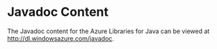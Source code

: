 <properties 
	pageTitle="Javadocs - Azure resources" 
	description="Javadoc API reference for the Azure SDK for Java." 
	services="" 
	documentationCenter="java" 
	authors="rmcmurray" 
	manager="wpickett" 
	editor="mollybos"/>

<tags 
	ms.service="multiple" 
	ms.workload="multiple" 
	ms.tgt_pltfrm="na" 
	ms.devlang="Java" 
	ms.topic="article" 
	ms.date="02/25/2015" 
	ms.author="robmcm"/>

# Javadoc Content

The Javadoc content for the Azure Libraries for Java can be viewed at <http://dl.windowsazure.com/javadoc>.
